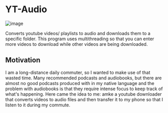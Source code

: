 # YT-Audio

![image](https://user-images.githubusercontent.com/40627412/165975168-cfff0617-1e30-41f2-9208-5bcf026d7079.png)

Converts youtube videos/ playlists to audio and downloads them to a specific folder. This program uses multithreading so that you can enter more videos to download while other videos are being downloaded.

## Motivation
I am a long-distance daily commuter, so I wanted to make use of that wasted time. Many recommended podcasts and audiobooks, but there are almost no good podcasts produced with in my native language and the problem with audiobooks is that they require intense focus to keep track of what's happening. Here came the idea to me: amke a youtube downloader that converts videos to audio files and then transfer it to my phone so that I listen to it during my commute.
